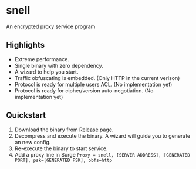 # snell

An encrypted proxy service program

## Highlights

* Extreme performance.
* Single binary with zero dependency.
* A wizard to help you start.
* Traffic obfuscating is embedded. (Only HTTP in the current verison)
* Protocol is ready for multiple users ACL. (No implementation yet)
* Protocol is ready for cipher/version auto-negotiation. (No implementation yet)

## Quickstart

1. Download the binary from [Release page](/releases/latest).
2. Decompress and execute the binary. A wizard will guide you to generate an new config.
3. Re-execute the binary to start service.
4. Add a proxy line in Surge
`Proxy = snell, [SERVER ADDRESS], [GENERATED PORT], psk=[GENERATED PSK], obfs=http`
